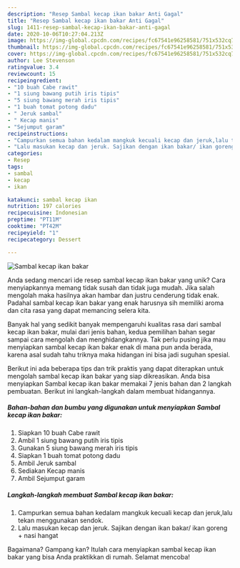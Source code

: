 ```yaml
---
description: "Resep Sambal kecap ikan bakar Anti Gagal"
title: "Resep Sambal kecap ikan bakar Anti Gagal"
slug: 1411-resep-sambal-kecap-ikan-bakar-anti-gagal
date: 2020-10-06T10:27:04.213Z
image: https://img-global.cpcdn.com/recipes/fc67541e96258581/751x532cq70/sambal-kecap-ikan-bakar-foto-resep-utama.jpg
thumbnail: https://img-global.cpcdn.com/recipes/fc67541e96258581/751x532cq70/sambal-kecap-ikan-bakar-foto-resep-utama.jpg
cover: https://img-global.cpcdn.com/recipes/fc67541e96258581/751x532cq70/sambal-kecap-ikan-bakar-foto-resep-utama.jpg
author: Lee Stevenson
ratingvalue: 3.4
reviewcount: 15
recipeingredient:
- "10 buah Cabe rawit"
- "1 siung bawang putih iris tipis"
- "5 siung bawang merah iris tipis"
- "1 buah tomat potong dadu"
- " Jeruk sambal"
- " Kecap manis"
- "Sejumput garam"
recipeinstructions:
- "Campurkan semua bahan kedalam mangkuk kecuali kecap dan jeruk,lalu tekan menggunakan sendok."
- "Lalu masukan kecap dan jeruk. Sajikan dengan ikan bakar/ ikan goreng + nasi hangat"
categories:
- Resep
tags:
- sambal
- kecap
- ikan

katakunci: sambal kecap ikan 
nutrition: 197 calories
recipecuisine: Indonesian
preptime: "PT11M"
cooktime: "PT42M"
recipeyield: "1"
recipecategory: Dessert

---
```



![Sambal kecap ikan bakar](https://img-global.cpcdn.com/recipes/fc67541e96258581/751x532cq70/sambal-kecap-ikan-bakar-foto-resep-utama.jpg)

Anda sedang mencari ide resep sambal kecap ikan bakar yang unik? Cara menyiapkannya memang tidak susah dan tidak juga mudah. Jika salah mengolah maka hasilnya akan hambar dan justru cenderung tidak enak. Padahal sambal kecap ikan bakar yang enak harusnya sih memiliki aroma dan cita rasa yang dapat memancing selera kita.



Banyak hal yang sedikit banyak mempengaruhi kualitas rasa dari sambal kecap ikan bakar, mulai dari jenis bahan, kedua pemilihan bahan segar sampai cara mengolah dan menghidangkannya. Tak perlu pusing jika mau menyiapkan sambal kecap ikan bakar enak di mana pun anda berada, karena asal sudah tahu triknya maka hidangan ini bisa jadi suguhan spesial.


Berikut ini ada beberapa tips dan trik praktis yang dapat diterapkan untuk mengolah sambal kecap ikan bakar yang siap dikreasikan. Anda bisa menyiapkan Sambal kecap ikan bakar memakai 7 jenis bahan dan 2 langkah pembuatan. Berikut ini langkah-langkah dalam membuat hidangannya.

<!--inarticleads1-->

##### Bahan-bahan dan bumbu yang digunakan untuk menyiapkan Sambal kecap ikan bakar:

1. Siapkan 10 buah Cabe rawit
1. Ambil 1 siung bawang putih iris tipis
1. Gunakan 5 siung bawang merah iris tipis
1. Siapkan 1 buah tomat potong dadu
1. Ambil  Jeruk sambal
1. Sediakan  Kecap manis
1. Ambil Sejumput garam




<!--inarticleads2-->

##### Langkah-langkah membuat Sambal kecap ikan bakar:

1. Campurkan semua bahan kedalam mangkuk kecuali kecap dan jeruk,lalu tekan menggunakan sendok.
1. Lalu masukan kecap dan jeruk. Sajikan dengan ikan bakar/ ikan goreng + nasi hangat




Bagaimana? Gampang kan? Itulah cara menyiapkan sambal kecap ikan bakar yang bisa Anda praktikkan di rumah. Selamat mencoba!

